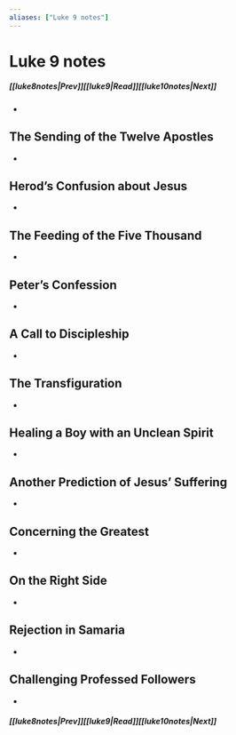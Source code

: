 ```yaml
---
aliases: ["Luke 9 notes"]
---
```

# Luke 9 notes
##### <span class=arrow-left></span>[[luke8notes|Prev]]<span class=navigation-separator></span>[[luke9|Read]]<span class=navigation-separator></span>[[luke10notes|Next]]<span class=arrow-right></span>
- 
## The Sending of the Twelve Apostles
- 
## Herod’s Confusion about Jesus
- 
## The Feeding of the Five Thousand
- 
## Peter’s Confession
- 
## A Call to Discipleship
- 
## The Transfiguration
- 
## Healing a Boy with an Unclean Spirit
- 
## Another Prediction of Jesus’ Suffering
- 
## Concerning the Greatest
- 
## On the Right Side
- 
## Rejection in Samaria
- 
## Challenging Professed Followers
- 
##### <span class=arrow-left></span>[[luke8notes|Prev]]<span class=navigation-separator></span>[[luke9|Read]]<span class=navigation-separator></span>[[luke10notes|Next]]<span class=arrow-right></span>